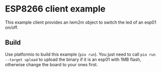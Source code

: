 # ESP8266 client example
This example client provides an lwm2m object to switch the led of an esp01 on/off.

## Build
Use platformio to build this example (`pio run`).
You just need to call `pio run --target upload` to upload the binary if it is an esp01 with 1MB flash,
otherwise change the board to your ones first.
